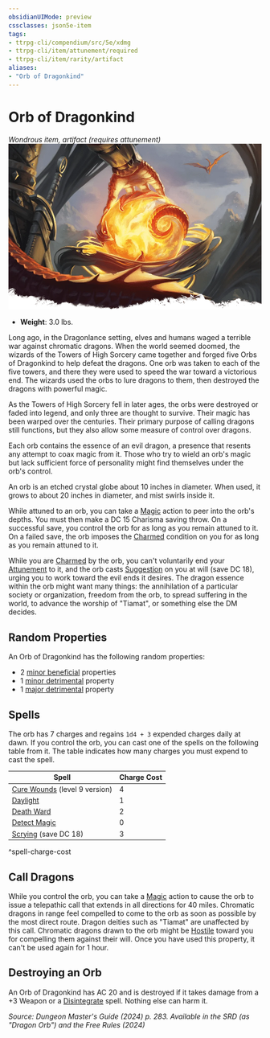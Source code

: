 ```yaml
---
obsidianUIMode: preview
cssclasses: json5e-item
tags:
- ttrpg-cli/compendium/src/5e/xdmg
- ttrpg-cli/item/attunement/required
- ttrpg-cli/item/rarity/artifact
aliases: 
- "Orb of Dragonkind"
---
```

# Orb of Dragonkind
*Wondrous item, artifact (requires attunement)*  
![](Інструменти%20ДМ/CLI/items/img/orb-of-dragonkind.webp#right)

- **Weight**: 3.0 lbs.

Long ago, in the Dragonlance setting, elves and humans waged a terrible war against chromatic dragons. When the world seemed doomed, the wizards of the Towers of High Sorcery came together and forged five Orbs of Dragonkind to help defeat the dragons. One orb was taken to each of the five towers, and there they were used to speed the war toward a victorious end. The wizards used the orbs to lure dragons to them, then destroyed the dragons with powerful magic.

As the Towers of High Sorcery fell in later ages, the orbs were destroyed or faded into legend, and only three are thought to survive. Their magic has been warped over the centuries. Their primary purpose of calling dragons still functions, but they also allow some measure of control over dragons.

Each orb contains the essence of an evil dragon, a presence that resents any attempt to coax magic from it. Those who try to wield an orb's magic but lack sufficient force of personality might find themselves under the orb's control.

An orb is an etched crystal globe about 10 inches in diameter. When used, it grows to about 20 inches in diameter, and mist swirls inside it.

While attuned to an orb, you can take a [Magic](Інструменти%20ДМ/CLI/rules/actions.md#Magic) action to peer into the orb's depths. You must then make a DC 15 Charisma saving throw. On a successful save, you control the orb for as long as you remain attuned to it. On a failed save, the orb imposes the [Charmed](Інструменти%20ДМ/CLI/rules/conditions.md#Charmed) condition on you for as long as you remain attuned to it.

While you are [Charmed](Інструменти%20ДМ/CLI/rules/conditions.md#Charmed) by the orb, you can't voluntarily end your [Attunement](Інструменти%20ДМ/CLI/rules/variant-rules/attunement-xphb.md) to it, and the orb casts [Suggestion](Інструменти%20ДМ/CLI/spells/suggestion-xphb.md) on you at will (save DC 18), urging you to work toward the evil ends it desires. The dragon essence within the orb might want many things: the annihilation of a particular society or organization, freedom from the orb, to spread suffering in the world, to advance the worship of "Tiamat", or something else the DM decides.

## Random Properties

An Orb of Dragonkind has the following random properties:

- 2 [minor beneficial](Інструменти%20ДМ/CLI/tables/artifact-properties-minor-beneficial-properties-xdmg.md) properties  
- 1 [minor detrimental](Інструменти%20ДМ/CLI/tables/artifact-properties-minor-detrimental-properties-xdmg.md) property  
- 1 [major detrimental](Інструменти%20ДМ/CLI/tables/artifact-properties-major-detrimental-properties-xdmg.md) property  

## Spells

The orb has 7 charges and regains `1d4 + 3` expended charges daily at dawn. If you control the orb, you can cast one of the spells on the following table from it. The table indicates how many charges you must expend to cast the spell.

| Spell | Charge Cost |
|-------|-------------|
| [Cure Wounds](Інструменти%20ДМ/CLI/spells/cure-wounds-xphb.md) (level 9 version) | 4 |
| [Daylight](Інструменти%20ДМ/CLI/spells/daylight-xphb.md) | 1 |
| [Death Ward](Інструменти%20ДМ/CLI/spells/death-ward-xphb.md) | 2 |
| [Detect Magic](Інструменти%20ДМ/CLI/spells/detect-magic-xphb.md) | 0 |
| [Scrying](Інструменти%20ДМ/CLI/spells/scrying-xphb.md) (save DC 18) | 3 |
^spell-charge-cost

## Call Dragons

While you control the orb, you can take a [Magic](Інструменти%20ДМ/CLI/rules/actions.md#Magic) action to cause the orb to issue a telepathic call that extends in all directions for 40 miles. Chromatic dragons in range feel compelled to come to the orb as soon as possible by the most direct route. Dragon deities such as "Tiamat" are unaffected by this call. Chromatic dragons drawn to the orb might be [Hostile](Інструменти%20ДМ/CLI/rules/variant-rules/hostile-attitude-xphb.md) toward you for compelling them against their will. Once you have used this property, it can't be used again for 1 hour.

## Destroying an Orb

An Orb of Dragonkind has AC 20 and is destroyed if it takes damage from a +3 Weapon or a [Disintegrate](Інструменти%20ДМ/CLI/spells/disintegrate-xphb.md) spell. Nothing else can harm it.

*Source: Dungeon Master's Guide (2024) p. 283. Available in the <span title='Systems Reference Document (5.2)'>SRD</span> (as "Dragon Orb") and the Free Rules (2024)*